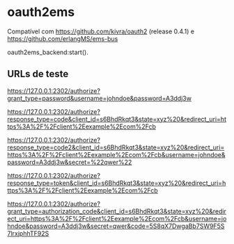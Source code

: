 # oauth2ems
Compatível com https://github.com/kivra/oauth2 (release 0.4.1) e https://github.com/erlangMS/ems-bus



oauth2ems_backend:start().

## URLs de teste

https://127.0.0.1:2302/authorize?grant_type=password&username=johndoe&password=A3ddj3w

https://127.0.0.1:2302/authorize?response_type=code&client_id=s6BhdRkqt3&state=xyz%20&redirect_uri=https%3A%2F%2Fclient%2Eexample%2Ecom%2Fcb

https://127.0.0.1:2302/authorize?response_type=code2&client_id=s6BhdRkqt3&state=xyz%20&redirect_uri=https%3A%2F%2Fclient%2Eexample%2Ecom%2Fcb&username=johndoe&password=A3ddj3w&secret=%22qwer%22

https://127.0.0.1:2302/authorize?response_type=token&client_id=s6BhdRkqt3&state=xyz%20&redirect_uri=https%3A%2F%2Fclient%2Eexample%2Ecom%2Fcb

https://127.0.0.1:2302/authorize?grant_type=authorization_code&client_id=s6BhdRkqt3&state=xyz%20&redirect_uri=https%3A%2F%2Fclient%2Eexample%2Ecom%2Fcb&username=johndoe&password=A3ddj3w&secret=qwer&code=5S8qX7DwgaBb7SW9F5S7lrxjphhTF92S
